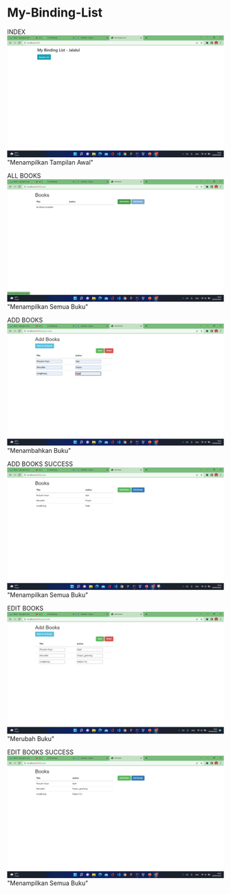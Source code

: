 # My-Binding-List

INDEX
![INDEX](img/index.png) "Menampilkan Tampilan Awal"

ALL BOOKS
![ALL](img/allBooks.png) "Menampilkan Semua Buku"

ADD BOOKS
![ADD](img/addBook.png) "Menambahkan Buku"

ADD BOOKS SUCCESS
![ADDSUCC](img/addBookSuccess.png) "Menampilkan Semua Buku"

EDIT BOOKS
![EDIT](img/editBook.png) "Merubah Buku"

EDIT BOOKS SUCCESS
![EDITSUCC](img/editBookSuccess.png) "Menampilkan Semua Buku"
